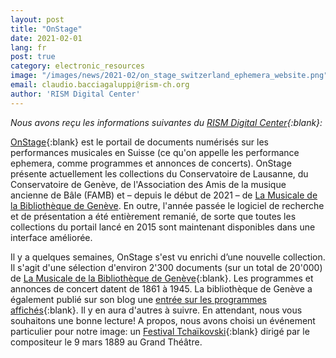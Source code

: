 ```yaml
---
layout: post
title: "OnStage"
date: 2021-02-01
lang: fr
post: true
category: electronic_resources
image: "/images/news/2021-02/on_stage_switzerland_ephemera_website.png"
email: claudio.bacciagaluppi@rism-ch.org
author: 'RISM Digital Center'
---
```


_Nous avons reçu les informations suivantes du [RISM Digital Center](https://rism.digital){:blank}:_

[OnStage](http://onstage.rism-ch.org){:blank} est le portail de documents numérisés sur les performances musicales en Suisse (ce qu'on appelle les performance ephemera, comme programmes et annonces de concerts). OnStage présente actuellement les collections du Conservatoire de Lausanne, du Conservatoire de Genève, de l'Association des Amis de la musique ancienne de Bâle (FAMB) et – depuis le début de 2021 – de [La Musicale de la Bibliothèque de Genève](http://www.bge-geneve.ch/musicale). En outre, l'année passée le logiciel de recherche et de présentation a été entièrement remanié, de sorte que toutes les collections du portail lancé en 2015 sont maintenant disponibles dans une interface améliorée.
 
Il y a quelques semaines, OnStage s'est vu enrichi d’une nouvelle collection. Il s'agit d'une sélection d'environ 2'300 documents (sur un total de 20'000) de [La Musicale de la Bibliothèque de Genève](http://www.bge-geneve.ch/musicale){:blank}. Les programmes et annonces de concert datent de 1861 à 1945. La bibliothèque de Genève a également publié sur son blog une [entrée sur les programmes affichés](https://blog.bge-geneve.ch/onstage-les-programmes-de-concert-de-la-musicale-1/){:blank}. Il y en aura d'autres à suivre. En attendant, nous vous souhaitons une bonne lecture! A propos, nous avons choisi un événement particulier pour notre image: un [Festival Tchaïkovski](http://onstage.rism-ch.org/source/bmu_vg2_1_f002329){:blank} dirigé par le compositeur le 9 mars 1889 au Grand Théâtre.  
